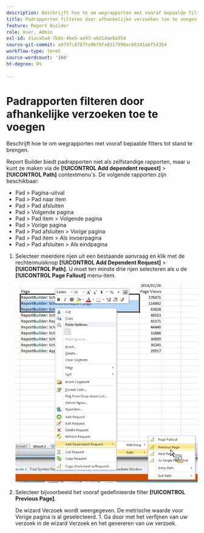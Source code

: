 ```yaml
---
description: Beschrijft hoe te om wegrapporten met vooraf bepaalde filters tot stand te brengen.
title: Padrapporten filteren door afhankelijke verzoeken toe te voegen
feature: Report Builder
role: User, Admin
exl-id: 41aca5a4-7bda-4be5-ae93-a6d1dae6a554
source-git-commit: a979fc8787fa96f8fa8317996ac66341a6f54354
workflow-type: tm+mt
source-wordcount: '160'
ht-degree: 0%

---
```


# Padrapporten filteren door afhankelijke verzoeken toe te voegen

Beschrijft hoe te om wegrapporten met vooraf bepaalde filters tot stand te brengen.

Report Builder biedt padrapporten niet als zelfstandige rapporten, maar u kunt ze maken via de **[!UICONTROL Add dependent request]** > **[!UICONTROL Path]** contextmenu&#39;s. De volgende rapporten zijn beschikbaar:

* Pad > Pagina-uitval
* Pad > Pad naar item
* Pad > Pad afsluiten
* Pad > Volgende pagina
* Pad > Pad item > Volgende pagina
* Pad > Vorige pagina
* Pad > Pad afsluiten > Vorige pagina
* Pad > Pad item > Als invoerpagina
* Pad > Pad afsluiten > Als eindpagina

1. Selecteer meerdere rijen uit een bestaande aanvraag en klik met de rechtermuisknop **[!UICONTROL Add Dependent Request]** > **[!UICONTROL Path]**. U moet ten minste drie rijen selecteren als u de **[!UICONTROL Page Fallout]** menu-item.

   ![Screenshot met drie geselecteerde rijen met de optie Afhankelijke aanvraag toevoegen geselecteerd.](assets/dependen_request.png)

2. Selecteer bijvoorbeeld het vooraf gedefinieerde filter **[!UICONTROL Previous Page]**.

   De wizard Verzoek wordt weergegeven. De metrische waarde voor Vorige pagina is al geselecteerd. 1. Ga door met het verfijnen van uw verzoek in de wizard Verzoek en het genereren van uw verzoek.
